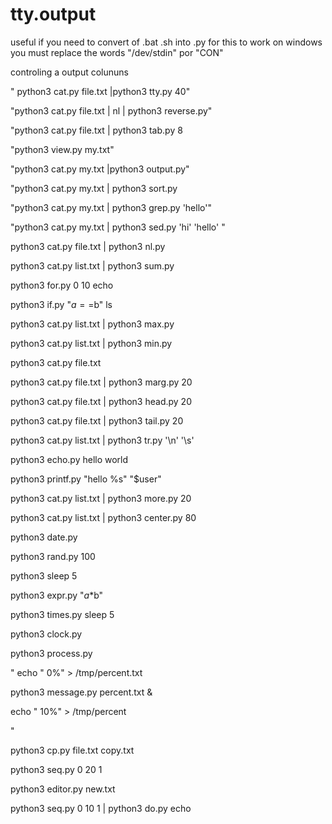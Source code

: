 # tty.output
useful if you need to convert of .bat .sh into .py
for this to work on windows you must replace the words "/dev/stdin" por "CON"

controling a output colununs

" python3 cat.py file.txt |python3 tty.py 40"

"python3 cat.py file.txt | nl | python3 reverse.py"

"python3 cat.py file.txt | python3 tab.py 8

"python3 view.py my.txt"


"python3 cat.py my.txt |python3 output.py"

"python3 cat.py my.txt | python3 sort.py

"python3 cat.py my.txt | python3 grep.py 'hello'"

"python3 cat.py my.txt | python3 sed.py 'hi' 'hello' "


python3 cat.py file.txt | python3 nl.py

python3 cat.py list.txt | python3 sum.py

python3 for.py 0 10 echo

python3 if.py "$a==$b" ls



python3 cat.py list.txt | python3 max.py


python3 cat.py list.txt | python3 min.py


python3 cat.py file.txt

python3 cat.py file.txt | python3 marg.py 20

python3 cat.py file.txt | python3 head.py 20

python3 cat.py file.txt | python3 tail.py 20


python3 cat.py list.txt | python3 tr.py '\n' '\s'


python3 echo.py hello world 

python3 printf.py "hello %s" "$user"

python3 cat.py list.txt | python3 more.py 20

python3 cat.py list.txt | python3 center.py 80

python3 date.py



python3 rand.py 100


python3 sleep 5

python3 expr.py "$a*$b"


python3 times.py sleep 5


python3 clock.py

python3 process.py

" 
echo " 0%" > /tmp/percent.txt

python3 message.py percent.txt &

echo " 10%" > /tmp/percent


"

python3 cp.py file.txt copy.txt

python3 seq.py 0 20 1


python3 editor.py new.txt


python3 seq.py 0 10 1 | python3 do.py echo


